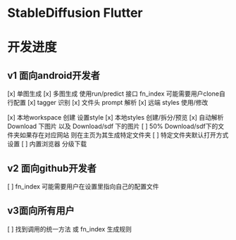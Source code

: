 # StableDiffusion Flutter 

# 开发进度
## v1 面向android开发者
[x] 单图生成
[x] 多图生成 使用run/predict 接口 fn_index 可能需要用户clone自行配置
[x] tagger 识别
[x] 文件头 prompt 解析
[x] 远端 styles 使用/修改

[x] 本地workspace 创建 设置style
[x] 本地styles 创建/拆分/预览
[x] 自动解析Download 下图片 以及 Download/sdf 下的图片 
[ ] 50% Download/sdf下的文件夹如果存在对应网站 则在主页为其生成特定文件夹
[ ] 特定文件夹默认打开方式设置
[ ] 内置浏览器 分级下载


## v2 面向github开发者
[ ] fn_index 可能需要用户在设置里指向自己的配置文件
## v3面向所有用户
[ ] 找到调用的统一方法 或 fn_index 生成规则
